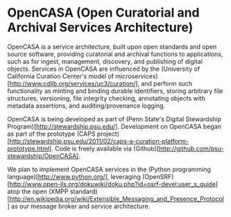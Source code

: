 OpenCASA (Open Curatorial and Archival Services Architecture)
=============================================================
OpenCASA is a service architecture, built upon open standards and open source software, providing curatorial and archival functions to applications, such as for ingest, management, discovery, and publishing of digital objects.  Services in OpenCASA are influenced by the (University of California Curation Center's model of microservices)[http://www.cdlib.org/services/uc3/curation/], and perform such functionality as minting and binding durable identifiers, storing arbitrary file structures, versioning, file integrity checking, annotating objects with metadata assertions, and auditing/provenance logging.  

OpenCASA is being developed as part of (Penn State's Digital Stewardship Program)[http://stewardship.psu.edu/].  Development on OpenCASA began as part of the prototype (CAPS project)[http://stewardship.psu.edu/2011/02/caps-a-curation-platform-prototype.html]. Code is freely available via (Github)[http://github.com/psu-stewardship/OpenCASA].

We plan to implement OpenCASA services in the (Python programming language)[http://www.python.org/], leveraging (OpenSRF)[http://www.open-ils.org/dokuwiki/doku.php?id=osrf-devel:user_s_guide] atop the open (XMPP standard)[http://en.wikipedia.org/wiki/Extensible_Messaging_and_Presence_Protocol] as our message broker and service architecture.

